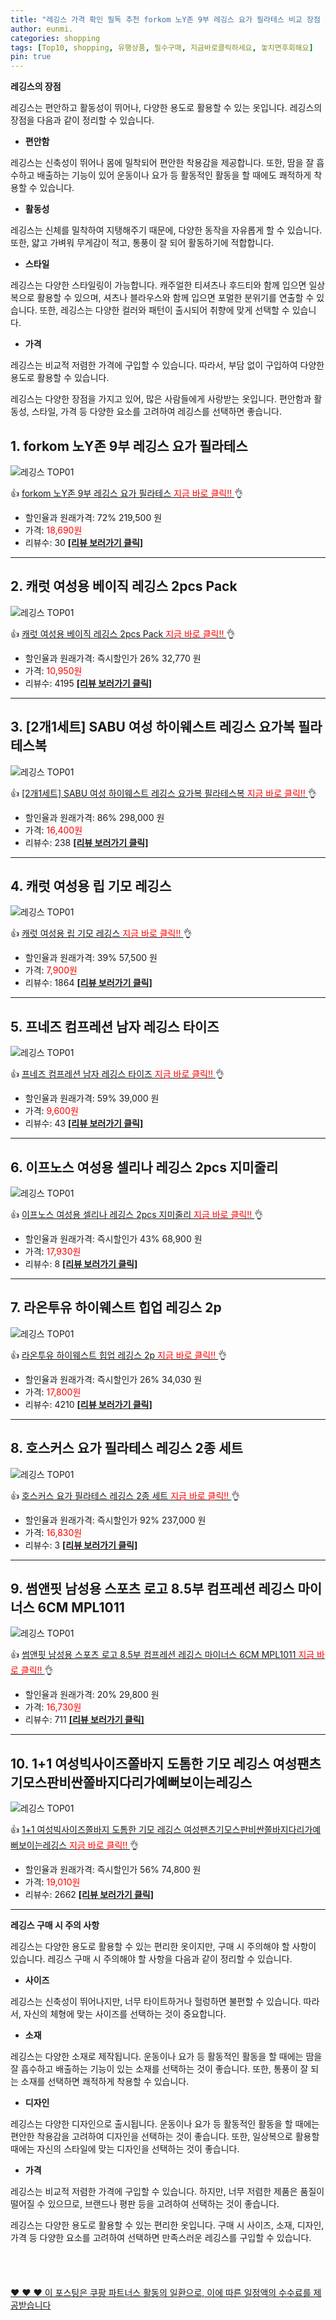 ```yaml
---
title: "레깅스 가격 확인 필독 추천 forkom 노Y존 9부 레깅스 요가 필라테스 비교 장점 구매가이드"
author: eunmi.
categories: shopping
tags: [Top10, shopping, 유행상품, 필수구매, 지금바로클릭하세요, 놓치면후회해요]
pin: true
---
```

**레깅스의 장점**

레깅스는 편안하고 활동성이 뛰어나, 다양한 용도로 활용할 수 있는 옷입니다. 레깅스의 장점을 다음과 같이 정리할 수 있습니다.

* **편안함**

레깅스는 신축성이 뛰어나 몸에 밀착되어 편안한 착용감을 제공합니다. 또한, 땀을 잘 흡수하고 배출하는 기능이 있어 운동이나 요가 등 활동적인 활동을 할 때에도 쾌적하게 착용할 수 있습니다.

* **활동성**

레깅스는 신체를 밀착하여 지탱해주기 때문에, 다양한 동작을 자유롭게 할 수 있습니다. 또한, 얇고 가벼워 무게감이 적고, 통풍이 잘 되어 활동하기에 적합합니다.

* **스타일**

레깅스는 다양한 스타일링이 가능합니다. 캐주얼한 티셔츠나 후드티와 함께 입으면 일상복으로 활용할 수 있으며, 셔츠나 블라우스와 함께 입으면 포멀한 분위기를 연출할 수 있습니다. 또한, 레깅스는 다양한 컬러와 패턴이 출시되어 취향에 맞게 선택할 수 있습니다.

* **가격**

레깅스는 비교적 저렴한 가격에 구입할 수 있습니다. 따라서, 부담 없이 구입하여 다양한 용도로 활용할 수 있습니다.

레깅스는 다양한 장점을 가지고 있어, 많은 사람들에게 사랑받는 옷입니다. 편안함과 활동성, 스타일, 가격 등 다양한 요소를 고려하여 레깅스를 선택하면 좋습니다.

   

## 1. forkom 노Y존 9부 레깅스 요가 필라테스

![레깅스 TOP01](https://thumbnail6.coupangcdn.com/thumbnails/remote/230x230ex/image/vendor_inventory/0e41/6b029e30308caeccadccf73b4984066e52ec682c710e6415f51197922aff.jpg)


👍 [forkom 노Y존 9부 레깅스 요가 필라테스 <font color=red> 지금 바로 클릭!! </font> ](https://link.coupang.com/re/AFFSDP?lptag=AF3617701&subid=GithubCoopas&pageKey=7152268858&traceid=V0-153&itemId=17983419295&vendorItemId=85160027059) 👌 


- 할인율과 원래가격: 72%  219,500   원
- 가격: <span style='color:red'>18,690원</span>
- 리뷰수: 30  [**[리뷰 보러가기 클릭]**](https://link.coupang.com/re/AFFSDP?lptag=AF3617701&subid=GithubCoopas&pageKey=7152268858&traceid=V0-153&itemId=17983419295&vendorItemId=85160027059)

---


   

## 2. 캐럿 여성용 베이직 레깅스 2pcs Pack

![레깅스 TOP01](https://thumbnail9.coupangcdn.com/thumbnails/remote/230x230ex/image/retail/images/4102767188906154-af7685fa-ef69-490b-ac80-d584ad490276.jpg)


👍 [캐럿 여성용 베이직 레깅스 2pcs Pack <font color=red> 지금 바로 클릭!! </font> ](https://link.coupang.com/re/AFFSDP?lptag=AF3617701&subid=GithubCoopas&pageKey=1857255494&traceid=V0-153&itemId=3157090203&vendorItemId=71144661404) 👌 


- 할인율과 원래가격: 즉시할인가 26%  32,770   원
- 가격: <span style='color:red'>10,950원</span>
- 리뷰수: 4195  [**[리뷰 보러가기 클릭]**](https://link.coupang.com/re/AFFSDP?lptag=AF3617701&subid=GithubCoopas&pageKey=1857255494&traceid=V0-153&itemId=3157090203&vendorItemId=71144661404)

---


   

## 3. [2개1세트] SABU 여성 하이웨스트 레깅스 요가복 필라테스복

![레깅스 TOP01](https://thumbnail6.coupangcdn.com/thumbnails/remote/230x230ex/image/vendor_inventory/0067/2ff4f2858ce491709c7745636309cddb55dae3b95c55c80598382e0bf459.jpg)


👍 [[2개1세트] SABU 여성 하이웨스트 레깅스 요가복 필라테스복 <font color=red> 지금 바로 클릭!! </font> ](https://link.coupang.com/re/AFFSDP?lptag=AF3617701&subid=GithubCoopas&pageKey=5347951621&traceid=V0-153&itemId=7857905034&vendorItemId=86576632484) 👌 


- 할인율과 원래가격: 86%  298,000   원
- 가격: <span style='color:red'>16,400원</span>
- 리뷰수: 238  [**[리뷰 보러가기 클릭]**](https://link.coupang.com/re/AFFSDP?lptag=AF3617701&subid=GithubCoopas&pageKey=5347951621&traceid=V0-153&itemId=7857905034&vendorItemId=86576632484)

---


   

## 4. 캐럿 여성용 립 기모 레깅스

![레깅스 TOP01](https://thumbnail7.coupangcdn.com/thumbnails/remote/230x230ex/image/retail/images/1160798766068362-fc5f95fa-a8da-4e40-b340-3059c4908c9c.jpg)


👍 [캐럿 여성용 립 기모 레깅스 <font color=red> 지금 바로 클릭!! </font> ](https://link.coupang.com/re/AFFSDP?lptag=AF3617701&subid=GithubCoopas&pageKey=6072246454&traceid=V0-153&itemId=11216105595&vendorItemId=78493604101) 👌 


- 할인율과 원래가격: 39%  57,500   원
- 가격: <span style='color:red'>7,900원</span>
- 리뷰수: 1864  [**[리뷰 보러가기 클릭]**](https://link.coupang.com/re/AFFSDP?lptag=AF3617701&subid=GithubCoopas&pageKey=6072246454&traceid=V0-153&itemId=11216105595&vendorItemId=78493604101)

---


   

## 5. 프네즈 컴프레션 남자 레깅스 타이즈

![레깅스 TOP01](https://thumbnail10.coupangcdn.com/thumbnails/remote/230x230ex/image/vendor_inventory/c8d3/93773c59eee812e9655b5bfd3d1c50c7416468af4bd5dc9b114e0ab5ae28.jpg)


👍 [프네즈 컴프레션 남자 레깅스 타이즈 <font color=red> 지금 바로 클릭!! </font> ](https://link.coupang.com/re/AFFSDP?lptag=AF3617701&subid=GithubCoopas&pageKey=7468347940&traceid=V0-153&itemId=19482420606&vendorItemId=86592471168) 👌 


- 할인율과 원래가격: 59%  39,000   원
- 가격: <span style='color:red'>9,600원</span>
- 리뷰수: 43  [**[리뷰 보러가기 클릭]**](https://link.coupang.com/re/AFFSDP?lptag=AF3617701&subid=GithubCoopas&pageKey=7468347940&traceid=V0-153&itemId=19482420606&vendorItemId=86592471168)

---


   

## 6. 이프노스 여성용 셀리나 레깅스 2pcs 지미줄리

![레깅스 TOP01](https://thumbnail10.coupangcdn.com/thumbnails/remote/230x230ex/image/retail/images/10888434120094984-6d01d642-d6a0-4127-9e0f-a53807e3558f.jpg)


👍 [이프노스 여성용 셀리나 레깅스 2pcs 지미줄리 <font color=red> 지금 바로 클릭!! </font> ](https://link.coupang.com/re/AFFSDP?lptag=AF3617701&subid=GithubCoopas&pageKey=1720144543&traceid=V0-153&itemId=13063659418&vendorItemId=71688616042) 👌 


- 할인율과 원래가격: 즉시할인가 43%  68,900   원
- 가격: <span style='color:red'>17,930원</span>
- 리뷰수: 8  [**[리뷰 보러가기 클릭]**](https://link.coupang.com/re/AFFSDP?lptag=AF3617701&subid=GithubCoopas&pageKey=1720144543&traceid=V0-153&itemId=13063659418&vendorItemId=71688616042)

---


   

## 7. 라온투유 하이웨스트 힙업 레깅스 2p

![레깅스 TOP01](https://thumbnail9.coupangcdn.com/thumbnails/remote/230x230ex/image/vendor_inventory/6052/867651dd67e379956d789953e25ff9b1c84a14503bbce1a3ac5e96c5360c.jpg)


👍 [라온투유 하이웨스트 힙업 레깅스 2p <font color=red> 지금 바로 클릭!! </font> ](https://link.coupang.com/re/AFFSDP?lptag=AF3617701&subid=GithubCoopas&pageKey=7565056686&traceid=V0-153&itemId=19939367006&vendorItemId=87038724713) 👌 


- 할인율과 원래가격: 즉시할인가 26%  34,030   원
- 가격: <span style='color:red'>17,800원</span>
- 리뷰수: 4210  [**[리뷰 보러가기 클릭]**](https://link.coupang.com/re/AFFSDP?lptag=AF3617701&subid=GithubCoopas&pageKey=7565056686&traceid=V0-153&itemId=19939367006&vendorItemId=87038724713)

---


   

## 8. 호스커스 요가 필라테스 레깅스 2종 세트

![레깅스 TOP01](https://thumbnail8.coupangcdn.com/thumbnails/remote/230x230ex/image/vendor_inventory/9e65/dcfbea746b213e67d691f9960762c717523b9676a68b6d5b44c3f6c91c29.jpg)


👍 [호스커스 요가 필라테스 레깅스 2종 세트 <font color=red> 지금 바로 클릭!! </font> ](https://link.coupang.com/re/AFFSDP?lptag=AF3617701&subid=GithubCoopas&pageKey=6249413373&traceid=V0-153&itemId=12659039268&vendorItemId=83057627686) 👌 


- 할인율과 원래가격: 즉시할인가 92%  237,000   원
- 가격: <span style='color:red'>16,830원</span>
- 리뷰수: 3  [**[리뷰 보러가기 클릭]**](https://link.coupang.com/re/AFFSDP?lptag=AF3617701&subid=GithubCoopas&pageKey=6249413373&traceid=V0-153&itemId=12659039268&vendorItemId=83057627686)

---


   

## 9. 썸앤핏 남성용 스포츠 로고 8.5부 컴프레션 레깅스 마이너스 6CM MPL1011

![레깅스 TOP01](https://thumbnail6.coupangcdn.com/thumbnails/remote/230x230ex/image/retail/images/534814506684425-3ae2b540-3925-4333-936a-d152d9b75f16.jpg)


👍 [썸앤핏 남성용 스포츠 로고 8.5부 컴프레션 레깅스 마이너스 6CM MPL1011 <font color=red> 지금 바로 클릭!! </font> ](https://link.coupang.com/re/AFFSDP?lptag=AF3617701&subid=GithubCoopas&pageKey=2076504718&traceid=V0-153&itemId=3528141000&vendorItemId=71514191293) 👌 


- 할인율과 원래가격: 20%  29,800   원
- 가격: <span style='color:red'>16,730원</span>
- 리뷰수: 711  [**[리뷰 보러가기 클릭]**](https://link.coupang.com/re/AFFSDP?lptag=AF3617701&subid=GithubCoopas&pageKey=2076504718&traceid=V0-153&itemId=3528141000&vendorItemId=71514191293)

---


   

## 10. 1+1 여성빅사이즈쫄바지 도톰한 기모 레깅스 여성팬츠기모스판비싼쫄바지다리가예뻐보이는레깅스

![레깅스 TOP01](https://thumbnail7.coupangcdn.com/thumbnails/remote/230x230ex/image/vendor_inventory/cdee/8eb494ee065296327f0810c1eff17e38c65b0b8c99c53913af30020db085.jpeg)


👍 [1+1 여성빅사이즈쫄바지 도톰한 기모 레깅스 여성팬츠기모스판비싼쫄바지다리가예뻐보이는레깅스 <font color=red> 지금 바로 클릭!! </font> ](https://link.coupang.com/re/AFFSDP?lptag=AF3617701&subid=GithubCoopas&pageKey=6942648464&traceid=V0-153&itemId=16840572928&vendorItemId=87725903897) 👌 


- 할인율과 원래가격: 즉시할인가 56%  74,800   원
- 가격: <span style='color:red'>19,010원</span>
- 리뷰수: 2662  [**[리뷰 보러가기 클릭]**](https://link.coupang.com/re/AFFSDP?lptag=AF3617701&subid=GithubCoopas&pageKey=6942648464&traceid=V0-153&itemId=16840572928&vendorItemId=87725903897)

---
**레깅스 구매 시 주의 사항**

레깅스는 다양한 용도로 활용할 수 있는 편리한 옷이지만, 구매 시 주의해야 할 사항이 있습니다. 레깅스 구매 시 주의해야 할 사항을 다음과 같이 정리할 수 있습니다.

* **사이즈**

레깅스는 신축성이 뛰어나지만, 너무 타이트하거나 헐렁하면 불편할 수 있습니다. 따라서, 자신의 체형에 맞는 사이즈를 선택하는 것이 중요합니다.

* **소재**

레깅스는 다양한 소재로 제작됩니다. 운동이나 요가 등 활동적인 활동을 할 때에는 땀을 잘 흡수하고 배출하는 기능이 있는 소재를 선택하는 것이 좋습니다. 또한, 통풍이 잘 되는 소재를 선택하면 쾌적하게 착용할 수 있습니다.

* **디자인**

레깅스는 다양한 디자인으로 출시됩니다. 운동이나 요가 등 활동적인 활동을 할 때에는 편안한 착용감을 고려하여 디자인을 선택하는 것이 좋습니다. 또한, 일상복으로 활용할 때에는 자신의 스타일에 맞는 디자인을 선택하는 것이 좋습니다.

* **가격**

레깅스는 비교적 저렴한 가격에 구입할 수 있습니다. 하지만, 너무 저렴한 제품은 품질이 떨어질 수 있으므로, 브랜드나 평판 등을 고려하여 선택하는 것이 좋습니다.

레깅스는 다양한 용도로 활용할 수 있는 편리한 옷입니다. 구매 시 사이즈, 소재, 디자인, 가격 등 다양한 요소를 고려하여 선택하면 만족스러운 레깅스를 구입할 수 있습니다.<br><br><br><br><br> [ ❤ ❤ ❤ 이 포스팅은 쿠팡 파트너스 활동의 일환으로, 이에 따른 일정액의 수수료를 제공받습니다](https://link.coupang.com/a/bcEFyh)